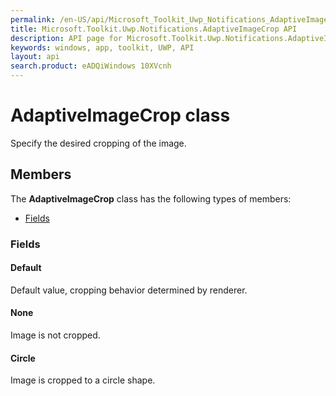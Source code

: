 ```yaml
---
permalink: /en-US/api/Microsoft_Toolkit_Uwp_Notifications_AdaptiveImageCrop.htm
title: Microsoft.Toolkit.Uwp.Notifications.AdaptiveImageCrop API 
description: API page for Microsoft.Toolkit.Uwp.Notifications.AdaptiveImageCrop
keywords: windows, app, toolkit, UWP, API
layout: api
search.product: eADQiWindows 10XVcnh
---
```



# AdaptiveImageCrop class

Specify the desired cropping of the image.

## Members

The **AdaptiveImageCrop** class has the following types of members:

* [Fields](#Fields)

### Fields

#### Default

Default value, cropping behavior determined by renderer.





#### None

Image is not cropped.





#### Circle

Image is cropped to a circle shape.




